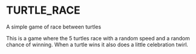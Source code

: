 # TURTLE_RACE
 A simple game of race between turtles

This is a game where the 5 turtles race with a random speed and a random chance of winning. When a turtle wins it also does a little celebration twirl.
